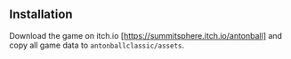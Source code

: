 ## Installation
Download the game on itch.io [https://summitsphere.itch.io/antonball] and copy all game data to `antonballclassic/assets`.